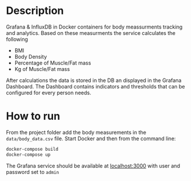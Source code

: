 # Description

Grafana & InfluxDB in Docker containers for body meassurments tracking and analytics. Based on these measurments the service calculates the following

- BMI
- Body Density
- Percentage of Muscle/Fat mass
- Kg of Muscle/Fat mass

After calculations the data is stored in the DB an displayed in the Grafana Dashboard. The Dashboard contains indicators and thresholds that can be configured for every person needs.

# How to run

From the project folder add the body measurements in the `data/body_data.csv` file. Start Docker and then from the command line:

```bash
docker-compose build
docker-compose up
```

The Grafana service should be available at [localhost:3000](http://127.0.0.1:3000) with user and password set to `admin`
